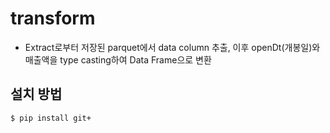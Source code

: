 # transform
- Extract로부터 저장된 parquet에서 data column 추출, 이후 openDt(개봉일)와 매출액을 type casting하여 Data Frame으로 변환

## 설치 방법
```
$ pip install git+
```
